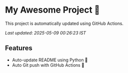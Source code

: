 # My Awesome Project 🚀

This project is automatically updated using GitHub Actions.

_Last updated: 2025-05-09 00:26:23 IST_

## Features
- Auto-update README using Python 🐍
- Auto Git push with GitHub Actions 🤖
